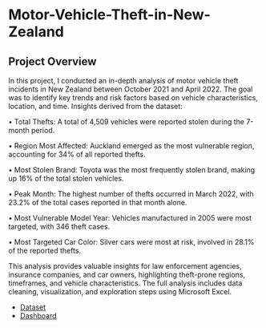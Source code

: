 # Motor-Vehicle-Theft-in-New-Zealand
## Project Overview

In this project, I conducted an in-depth analysis of motor vehicle theft incidents in New Zealand between October 2021 and April 2022. The goal was to identify key trends and risk factors based on vehicle characteristics, location, and time. 
Insights derived from the dataset:
<p> •	Total Thefts: A total of 4,509 vehicles were reported stolen during the 7-month period. </p>
<p> •	Region Most Affected: Auckland emerged as the most vulnerable region, accounting for 34% of all reported thefts. </p>
<p> •	Most Stolen Brand: Toyota was the most frequently stolen brand, making up 16% of the total stolen vehicles. </p>
<p> •	Peak Month: The highest number of thefts occurred in March 2022, with 23.2% of the total cases reported in that month alone. </p>
<p> •	Most Vulnerable Model Year: Vehicles manufactured in 2005 were most targeted, with 346 theft cases. </p>
<p> •	Most Targeted Car Color: Silver cars were most at risk, involved in 28.1% of the reported thefts. </p>

This analysis provides valuable insights for law enforcement agencies, insurance companies, and car owners, highlighting theft-prone regions, timeframes, and vehicle characteristics. The full analysis includes data cleaning, visualization, and exploration steps using Microsoft Excel.

- <a href= "https://github.com/goddy201/Motor-Vehicle-Theft-in-New-Zealand/blob/main/Motor_Vehicle_Theft_Dataset.xlsx"> Dataset</a>
- <a href= "https://github.com/goddy201/Motor-Vehicle-Theft-in-New-Zealand/blob/main/Motor_Vehicle_Theft_Dashboard.png"> Dashboard</a>




